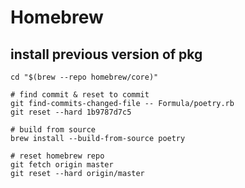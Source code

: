 # Homebrew

## install previous version of pkg

```text
cd "$(brew --repo homebrew/core)"

# find commit & reset to commit
git find-commits-changed-file -- Formula/poetry.rb
git reset --hard 1b9787d7c5

# build from source
brew install --build-from-source poetry

# reset homebrew repo
git fetch origin master
git reset --hard origin/master
```
